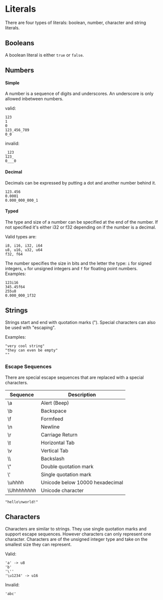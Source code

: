 # Literals

There are four types of literals: boolean, number, character and string literals.

## Booleans

A boolean literal is either ``true`` or ``false``.

## Numbers

#### Simple
A number is a sequence of digits and underscores. An underscore is only allowed inbetween numbers.

valid:  
```
123
1
0
123_456_789
0_0
```
invalid:
```
_123
123_
0___0
```
#### Decimal
Decimals can be expressed by putting a dot and another number behind it.
```
123.456
0.0001
0.000_000_000_1
```
#### Typed
The type and size of a number can be specified at the end of the number. If not specified it's either i32 or f32 depending on if the number is a decimal.

Valid types are:
```
i8, i16, i32, i64
u8, u16, u32, u64
f32, f64
```
The number specifies the size in bits and the letter the type: ``i`` for signed integers, ``u`` for unsigned integers and ``f`` for floating point numbers.
Examples:
```
123i16
345.45f64
255u8
0.000_000_1f32
```

## Strings
Strings start and end with quotation marks ("). Special characters can also be used with "escaping".

Examples:
```
"very cool string"
"they can even be empty"
""
```

### Escape Sequences
There are special escape sequences that are replaced with a special characters.

| Sequence     | Description                     |  
| ------------ | ------------------------------- |  
| \a           | Alert (Beep)                    |  
| \b           | Backspace                       |
| \f           | Formfeed                        |
| \n           | Newline                         |
| \r           | Carriage Return                 |
| \t           | Horizontal Tab                  |
| \v           | Vertical Tab                    |
| \\\\         | Backslash                       |
| \\\"         | Double quotation mark           |
| \\\'         | Single quotation mark           |
| \u*hhhh*     | Unicode below 10000 hexadecimal |
| \U*hhhhhhhh* | Unicode character               |

```
"hello\nworld!"
```

## Characters
Characters are similar to strings. They use single quotation marks and support escape sequences. However characters can only represent one character. Characters are of the unsigned integer type and take on the smallest size they can represent.

Valid:
```
'a' -> u8
'b'
'\''
'\u1234' -> u16
```

Invalid:
```
'abc'
```
